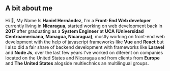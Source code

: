 ## A bit about me

Hi 👋, My Name Is **Haniel Hernández**, I'm a **Front-End Web developer** currently living in **Nicaragua**, started working on web development back in **2017** after graduating as a **System Engineer** at **UCA (Universidad Centroamericana, Managua, Nicaragua)**, mostly working on front-end web development with the help of javascript frameworks like **Vue** and **React**  but I also did a fair share of backend development with frameworks like **Laravel** and **Node Js**, over the last few years I've worked on diferent on companies located on the United States and Nicaragua and from clients from **Europe** and **The United States** alogside multiechnics an multilingual groups.